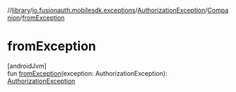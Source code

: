 //[library](../../../../index.md)/[io.fusionauth.mobilesdk.exceptions](../../index.md)/[AuthorizationException](../index.md)/[Companion](index.md)/[fromException](from-exception.md)

# fromException

[androidJvm]\
fun [fromException](from-exception.md)(exception: AuthorizationException): [AuthorizationException](../index.md)